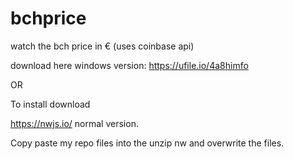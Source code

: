 # bchprice
watch the bch price in €
(uses coinbase api)

download here windows version: https://ufile.io/4a8himfo

OR

To install download 

https://nwjs.io/ normal version.

Copy paste my repo files into the unzip nw and overwrite the files.
